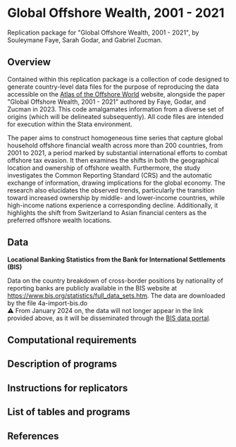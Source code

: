 # Global Offshore Wealth, 2001 - 2021
Replication package for "Global Offshore Wealth, 2001 - 2021", by Souleymane Faye, Sarah Godar, and Gabriel Zucman.

## Overview 
Contained within this replication package is a collection of code designed to generate country-level data files for the purpose of reproducing the data accessible on the [Atlas of the Offshore World](https://atlas-offshore.world/) website, alongside the paper "Global Offshore Wealth, 2001 - 2021" authored by Faye, Godar, and Zucman in 2023. This code amalgamates information from a diverse set of origins (which will be delineated subsequently). All code files are intended for execution within the Stata environment.

The paper aims to construct homogeneous time series that capture global household offshore financial wealth across more than 200 countries, from 2001 to 2021, a period marked by substantial international efforts to combat offshore tax evasion. It then examines the shifts in both the geographical location and ownership of offshore wealth. Furthermore, the study investigates the Common Reporting Standard (CRS) and the automatic exchange of information, drawing implications for the global economy. The research also elucidates the observed trends, particularly the transition toward increased ownership by middle- and lower-income countries, while high-income nations experience a corresponding decline. Additionally, it highlights the shift from Switzerland to Asian financial centers as the preferred offshore wealth locations.

## Data

**Locational Banking Statistics from the Bank for International Settlements (BIS)**

Data on the country breakdown of cross-border positions by nationality of reporting banks are publicly available in the BIS website at https://www.bis.org/statistics/full_data_sets.htm. The data are downloaded by the file 4a-import-bis.do  
:warning: From January 2024 on, the data will not longer appear in the link provided above, as it will be disseminated through the [BIS data portal](https://data.bis.org/bulkdownload).   

## Computational requirements

## Description of programs

## Instructions for replicators

## List of tables and programs

## References
